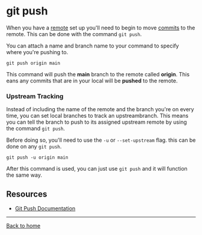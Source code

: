 # git push

When you have a [remote](./REMOTE.md) set up you'll need to begin to move [commits](./COMMIT.md) to the remote. This can be done with the command `git push`.

You can attach a name and branch name to your command to specify where you're pushing to.

```
git push origin main
```

This command will push the **main** branch to the remote called **origin**.
This eans any commits that are in your local will be **pushed** to the remote.

### Upstream Tracking

Instead of including the name of the remote and the branch you're on every time, you can set local branches to track an upstreambranch. This means you can tell the branch to push to its assigned upstream remote by using the command `git push`.

Before doing so, you'll need to use the `-u` or `--set-upstream` flag. this can be done on any `git push`.

```
git push -u origin main
```

After this command is used, you can just use `git push` and it will function the same way.

## Resources

- [Git Push Documentation](https://git-scm.com/docs/git-push)

---

[Back to home](../README.md)